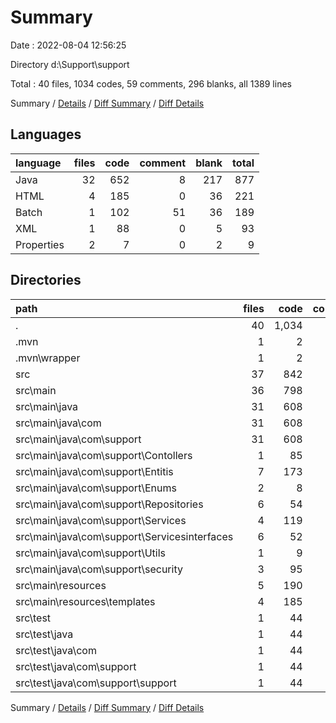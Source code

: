 # Summary

Date : 2022-08-04 12:56:25

Directory d:\\Support\\support

Total : 40 files,  1034 codes, 59 comments, 296 blanks, all 1389 lines

Summary / [Details](details.md) / [Diff Summary](diff.md) / [Diff Details](diff-details.md)

## Languages
| language | files | code | comment | blank | total |
| :--- | ---: | ---: | ---: | ---: | ---: |
| Java | 32 | 652 | 8 | 217 | 877 |
| HTML | 4 | 185 | 0 | 36 | 221 |
| Batch | 1 | 102 | 51 | 36 | 189 |
| XML | 1 | 88 | 0 | 5 | 93 |
| Properties | 2 | 7 | 0 | 2 | 9 |

## Directories
| path | files | code | comment | blank | total |
| :--- | ---: | ---: | ---: | ---: | ---: |
| . | 40 | 1,034 | 59 | 296 | 1,389 |
| .mvn | 1 | 2 | 0 | 1 | 3 |
| .mvn\\wrapper | 1 | 2 | 0 | 1 | 3 |
| src | 37 | 842 | 8 | 254 | 1,104 |
| src\\main | 36 | 798 | 8 | 245 | 1,051 |
| src\\main\\java | 31 | 608 | 8 | 208 | 824 |
| src\\main\\java\\com | 31 | 608 | 8 | 208 | 824 |
| src\\main\\java\\com\\support | 31 | 608 | 8 | 208 | 824 |
| src\\main\\java\\com\\support\\Contollers | 1 | 85 | 1 | 25 | 111 |
| src\\main\\java\\com\\support\\Entitis | 7 | 173 | 0 | 50 | 223 |
| src\\main\\java\\com\\support\\Enums | 2 | 8 | 0 | 4 | 12 |
| src\\main\\java\\com\\support\\Repositories | 6 | 54 | 0 | 24 | 78 |
| src\\main\\java\\com\\support\\Services | 4 | 119 | 3 | 50 | 172 |
| src\\main\\java\\com\\support\\Servicesinterfaces | 6 | 52 | 0 | 22 | 74 |
| src\\main\\java\\com\\support\\Utils | 1 | 9 | 0 | 3 | 12 |
| src\\main\\java\\com\\support\\security | 3 | 95 | 4 | 28 | 127 |
| src\\main\\resources | 5 | 190 | 0 | 37 | 227 |
| src\\main\\resources\\templates | 4 | 185 | 0 | 36 | 221 |
| src\\test | 1 | 44 | 0 | 9 | 53 |
| src\\test\\java | 1 | 44 | 0 | 9 | 53 |
| src\\test\\java\\com | 1 | 44 | 0 | 9 | 53 |
| src\\test\\java\\com\\support | 1 | 44 | 0 | 9 | 53 |
| src\\test\\java\\com\\support\\support | 1 | 44 | 0 | 9 | 53 |

Summary / [Details](details.md) / [Diff Summary](diff.md) / [Diff Details](diff-details.md)
